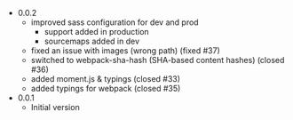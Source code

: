 * 0.0.2
  * improved sass configuration for dev and prod
    * support added in production
    * sourcemaps added in dev
  * fixed an issue with images (wrong path) (fixed #37)
  * switched to webpack-sha-hash (SHA-based content hashes) (closed #36)
  * added moment.js & typings (closed #33)
  * added typings for webpack (closed #35)
* 0.0.1
  * Initial version

